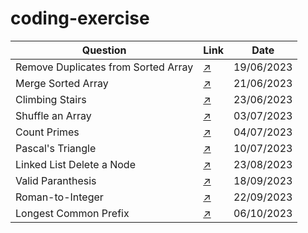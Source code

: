 # coding-exercise

| Question                            | Link                                                                                                              | Date       |
|-------------------------------------|-----------------------------------------------------------------------------------------------------------------|------------|
| Remove Duplicates from Sorted Array | [:arrow_upper_right:](https://leetcode.com/explore/interview/card/top-interview-questions-easy/92/array/727/)     | 19/06/2023 |
| Merge Sorted Array                  | [:arrow_upper_right:](https://leetcode.com/explore/interview/card/top-interview-questions-easy/96/sorting-and-searching/587/)    | 21/06/2023 |
| Climbing Stairs                     | [:arrow_upper_right:](https://leetcode.com/explore/interview/card/top-interview-questions-easy/97/dynamic-programming/569/)    | 23/06/2023 |
| Shuffle an Array                    | [:arrow_upper_right:](https://leetcode.com/explore/interview/card/top-interview-questions-easy/98/design/670/) | 03/07/2023 |
| Count Primes                        | [:arrow_upper_right:](https://leetcode.com/explore/interview/card/top-interview-questions-easy/102/math/744/) | 04/07/2023 |
| Pascal's Triangle                   | [:arrow_upper_right:](https://leetcode.com/explore/interview/card/top-interview-questions-easy/99/others/601/) | 10/07/2023 |
| Linked List Delete a Node           | [:arrow_upper_right:](https://leetcode.com/submissions/detail/1029607173/?from=explore&item_id=553) | 23/08/2023 |
| Valid Paranthesis                   | [:arrow_upper_right:](https://leetcode.com/problems/valid-parentheses/submissions/) | 18/09/2023 |
| Roman-to-Integer                    | [:arrow_upper_right:](https://leetcode.com/problems/roman-to-integer/description/) | 22/09/2023 |
| Longest Common Prefix               | [:arrow_upper_right:](https://leetcode.com/problems/longest-common-prefix/submissions/?envType=study-plan-v2&envId=top-interview-150) | 06/10/2023 |